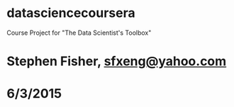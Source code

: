 # datasciencecoursera
Course Project for "The Data Scientist's Toolbox"
#
#
# Stephen Fisher, sfxeng@yahoo.com
# 6/3/2015
